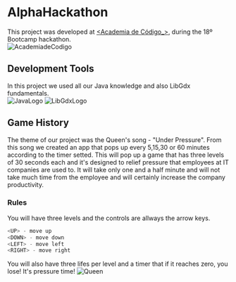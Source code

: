 # AlphaHackathon

This project was developed at [<Academia de Código_>](https://www.academiadecodigo.org), during the 18º Bootcamp hackathon. <br>
![AcademiadeCodigo](https://course_report_production.s3.amazonaws.com/rich/rich_files/rich_files/610/s200/10959590-559874627482952-4712611408612078385-n.jpg)


## Development Tools

In this project we used all our Java knowledge and also LibGdx fundamentals. <br>
![JavaLogo](https://cms-production-assets.s3-ap-southeast-1.amazonaws.com/1/technology/java-logo.png)
![LibGdxLogo](https://s.appbrain.com/static/201904011706879/blob/sdk-logos/libgdx.png)



## Game History

The theme of our project was the Queen's song - "Under Pressure". From this song we created an app that pops up every 5,15,30 or 60 minutes according to the timer setted.
This will pop up a game that has three levels of 30 seconds each and it's designed to relief pressure that employees at IT companies are used to. It will take only one and a half minute and will not take much time from the employee and will certainly increase the company productivity.  

### Rules
You will have three levels and the controls are allways the arrow keys.
```python
<UP> - move up
<DOWN> - move down
<LEFT> - move left
<RIGHT> - move right
```
You will also have three lifes per level and a timer that if it reaches zero, you lose! It's pressure time! 
![Queen](https://www.goodvinil.pt/3676/freddie-mercury.jpg)

